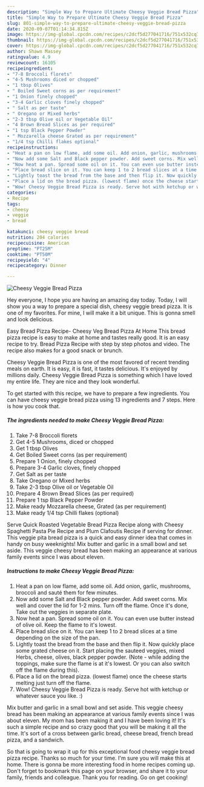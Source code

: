 ```yaml
---
description: "Simple Way to Prepare Ultimate Cheesy Veggie Bread Pizza"
title: "Simple Way to Prepare Ultimate Cheesy Veggie Bread Pizza"
slug: 801-simple-way-to-prepare-ultimate-cheesy-veggie-bread-pizza
date: 2020-09-07T01:14:34.815Z
image: https://img-global.cpcdn.com/recipes/c2dcf5d277041716/751x532cq70/cheesy-veggie-bread-pizza-recipe-main-photo.jpg
thumbnail: https://img-global.cpcdn.com/recipes/c2dcf5d277041716/751x532cq70/cheesy-veggie-bread-pizza-recipe-main-photo.jpg
cover: https://img-global.cpcdn.com/recipes/c2dcf5d277041716/751x532cq70/cheesy-veggie-bread-pizza-recipe-main-photo.jpg
author: Shawn Massey
ratingvalue: 4.9
reviewcount: 16105
recipeingredient:
- "7-8 Broccoli florets"
- "4-5 Mushrooms diced or chopped"
- "1 tbsp Olives"
- " Boiled Sweet corns as per requirement"
- "1 Onion finely chopped"
- "3-4 Garlic cloves finely chopped"
- " Salt as per taste"
- " Oregano or Mixed herbs"
- "2-3 tbsp Olive oil or Vegetable Oil"
- "4 Brown Bread Slices as per required"
- "1 tsp Black Pepper Powder"
- " Mozzarella cheese Grated as per requirement"
- "1/4 tsp Chilli flakes optional"
recipeinstructions:
- "Heat a pan on low flame, add some oil. Add onion, garlic, mushrooms, broccoli and sauté them for few minutes."
- "Now add some Salt and Black pepper powder. Add sweet corns. Mix well and cover the lid for 1-2 mins. Turn off the flame. Once it&#39;s done, Take out the veggies in separate plate."
- "Now heat a pan. Spread some oil on it. You can even use butter instead of olive oil. Keep the flame to it&#39;s lowest."
- "Place bread slice on it. You can keep 1 to 2 bread slices at a time depending on the size of the pan."
- "Lightly toast the bread from the base and then flip it. Now quickly place some grated cheese on it. Start placing the sauteed veggies, mixed Herbs, cheese, olives, black pepper powder. (Note - while adding the toppings, make sure the flame is at it&#39;s lowest. Or you can also switch off the flame during this)."
- "Place a lid on the bread pizza. (lowest flame) once the cheese starts melting just turn off the flame."
- "Wow! Cheesy Veggie Bread Pizza is ready. Serve hot with ketchup or whatever sauce you like. :)"
categories:
- Recipe
tags:
- cheesy
- veggie
- bread

katakunci: cheesy veggie bread 
nutrition: 204 calories
recipecuisine: American
preptime: "PT25M"
cooktime: "PT50M"
recipeyield: "4"
recipecategory: Dinner

---
```



![Cheesy Veggie Bread Pizza](https://img-global.cpcdn.com/recipes/c2dcf5d277041716/751x532cq70/cheesy-veggie-bread-pizza-recipe-main-photo.jpg)

Hey everyone, I hope you are having an amazing day today. Today, I will show you a way to prepare a special dish, cheesy veggie bread pizza. It is one of my favorites. For mine, I will make it a bit unique. This is gonna smell and look delicious.

Easy Bread Pizza Recipe- Cheesy Veg Bread Pizza At Home This bread pizza recipe is easy to make at home and tastes really good. It is an easy recipe to try. Bread Pizza Recipe with step by step photos and video. The recipe also makes for a good snack or brunch.

Cheesy Veggie Bread Pizza is one of the most favored of recent trending meals on earth. It is easy, it is fast, it tastes delicious. It's enjoyed by millions daily. Cheesy Veggie Bread Pizza is something which I have loved my entire life. They are nice and they look wonderful.


To get started with this recipe, we have to prepare a few ingredients. You can have cheesy veggie bread pizza using 13 ingredients and 7 steps. Here is how you cook that.

<!--inarticleads1-->

##### The ingredients needed to make Cheesy Veggie Bread Pizza:

1. Take 7-8 Broccoli florets
1. Get 4-5 Mushrooms, diced or chopped
1. Get 1 tbsp Olives
1. Get  Boiled Sweet corns (as per requirement)
1. Prepare 1 Onion, finely chopped
1. Prepare 3-4 Garlic cloves, finely chopped
1. Get  Salt as per taste
1. Take  Oregano or Mixed herbs
1. Take 2-3 tbsp Olive oil or Vegetable Oil
1. Prepare 4 Brown Bread Slices (as per required)
1. Prepare 1 tsp Black Pepper Powder
1. Make ready  Mozzarella cheese, Grated (as per requirement)
1. Make ready 1/4 tsp Chilli flakes (optional)


Serve Quick Roasted Vegetable Bread Pizza Recipe along with Cheesy Spaghetti Pasta Pie Recipe and Plum Clafoutis Recipe if serving for dinner. This veggie pita bread pizza is a quick and easy dinner idea that comes in handy on busy weeknights! Mix butter and garlic in a small bowl and set aside. This veggie cheesy bread has been making an appearance at various family events since I was about eleven. 

<!--inarticleads2-->

##### Instructions to make Cheesy Veggie Bread Pizza:

1. Heat a pan on low flame, add some oil. Add onion, garlic, mushrooms, broccoli and sauté them for few minutes.
1. Now add some Salt and Black pepper powder. Add sweet corns. Mix well and cover the lid for 1-2 mins. Turn off the flame. Once it&#39;s done, Take out the veggies in separate plate.
1. Now heat a pan. Spread some oil on it. You can even use butter instead of olive oil. Keep the flame to it&#39;s lowest.
1. Place bread slice on it. You can keep 1 to 2 bread slices at a time depending on the size of the pan.
1. Lightly toast the bread from the base and then flip it. Now quickly place some grated cheese on it. Start placing the sauteed veggies, mixed Herbs, cheese, olives, black pepper powder. (Note - while adding the toppings, make sure the flame is at it&#39;s lowest. Or you can also switch off the flame during this).
1. Place a lid on the bread pizza. (lowest flame) once the cheese starts melting just turn off the flame.
1. Wow! Cheesy Veggie Bread Pizza is ready. Serve hot with ketchup or whatever sauce you like. :)


Mix butter and garlic in a small bowl and set aside. This veggie cheesy bread has been making an appearance at various family events since I was about eleven. My mom has been making it and I have been loving it! It&#39;s such a simple recipe and so crazy good that you will be making it all the time. It&#39;s sort of a cross between garlic bread, cheese bread, french bread pizza, and a sandwich. 

So that is going to wrap it up for this exceptional food cheesy veggie bread pizza recipe. Thanks so much for your time. I'm sure you will make this at home. There is gonna be more interesting food in home recipes coming up. Don't forget to bookmark this page on your browser, and share it to your family, friends and colleague. Thank you for reading. Go on get cooking!
